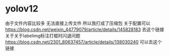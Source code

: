 # yolov12
由于文件内容比较多 无法直接上传文件 所以我打成了压缩包
关于配置可以 https://blog.csdn.net/weixin_44779079/article/details/145828183 去这个链接
关于关于labelimg标注打框时闪退问题 https://blog.csdn.net/2301_80637457/article/details/138030240 可以去这个链接

